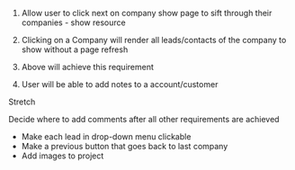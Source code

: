 1. Allow user to click next on company show page to sift through their companies - show resource

2.  Clicking on a Company will render all leads/contacts of the company to show without a page refresh

3. Above will achieve this requirement

4. User will be able to add notes to a account/customer


Stretch

Decide where to add comments after all other requirements are achieved
- Make each lead in drop-down menu clickable
- Make a previous button that goes back to last company
- Add images to project
